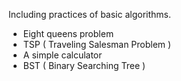 Including practices of basic algorithms.  
  * Eight queens problem
  * TSP ( Traveling Salesman Problem )
  * A simple calculator
  * BST ( Binary Searching Tree )
